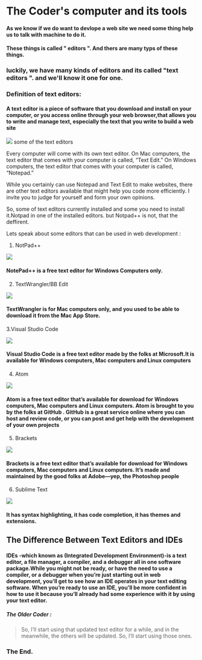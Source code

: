 # The Coder's computer and its tools

#### As we know if we do want to devlope a web site we need some thing help us to talk with machine to do it.
#### These things is called " editors ". And thers are many typs of these things.
### luckily, we have many kinds of editors and its called "text editors ". and we'll know it one for one.

### Definition of text editors:
#### A text editor is a piece of software that you download and install on your computer, or you access online through your web browser,that allows you to write and manage text, especially the text that you write to build a web site


![](https://www.geckoandfly.com/wp-content/uploads/2016/10/sublime-text-2.jpg)
some of the text editors

 Every computer will come with its own text editor. On Mac computers, the text editor that comes with your computer is called,
 “Text Edit.” On Windows computers, the text editor that comes with your computer is called, “Notepad.”

While you certainly can use Notepad and Text Edit to make websites, there are other text editors available that might help you code more
efficiently. I invite you to judge for yourself and form your own opinions.

So, some of text editors currently installed and some you need to install it.Notpad in one of the installed editors.
but Notpad++ is not, that the deffirent.

Lets speak about some editors that can be used in web development :

1. NotPad++ 
 
 
 ![](https://upload.wikimedia.org/wikipedia/commons/thumb/6/69/Notepad%2B%2B_Logo.svg/277px-Notepad%2B%2B_Logo.svg.png)
 
 ####   NotePad++ is a free text editor for Windows Computers only.




2. TextWrangler/BB Edit

![](https://pbs.twimg.com/profile_images/1137026566792368131/FUjGf0UF_400x400.jpg)

####    TextWrangler is for Mac computers only, and you used to be able to download it from the Mac App Store.

3.Visual Studio Code


![](https://nsa39.casimages.com/img/2018/10/26/181026123144609102.jpg)

#### Visual Studio Code is a free text editor made by the folks at Microsoft.It is available for Windows computers, Mac computers and Linux computers

4. Atom


![](https://res-4.cloudinary.com/crunchbase-production/image/upload/c_lpad,h_256,w_256,f_auto,q_auto:eco/v1460045195/p7mjkfz5ic3pyjxah2db.png)

#### Atom is a free text editor that’s available for download for Windows computers, Mac computers and Linux computers. Atom is brought to you by the folks at GitHub . GitHub is a great service online where you can host and review code, or you can post and get help with the development of your own projects

5. Brackets


![](https://lh3.googleusercontent.com/proxy/-4DhNP7EJdEu59yAYKFJ3Q6s3zujzyo72FoQ7O0VWshtF5n3z3dlRRozvblGbj9DFDkLMlaX7FMAMB3qusgpz9B7DyMroJvBEsISwq8p71e-Y0-Cpm0cf8KstTN9G00YZwKF)

#### Brackets is a free text editor that’s available for download for Windows computers, Mac computers and Linux computers. It’s made and maintained by the good folks at Adobe—yep, the Photoshop people

6. Sublime Text

![](https://upload.wikimedia.org/wikipedia/en/d/d2/Sublime_Text_3_logo.png)

#### It has syntax highlighting, it has code completion, it has themes and extensions.


## The Difference Between Text Editors and IDEs

#### IDEs -which known as (Integrated Development Environment)-is a text editor, a file manager, a compiler, and a debugger all in one software package.While you might not be ready, or have the need to use a compiler, or a debugger when you’re just starting out in web development, you’ll get to see how an IDE operates in your text editing software. When you’re ready to use an IDE, you’ll be more confident in how to use it because you’ll already had some experience with it by using your text editor.



##### The Older Coder :
> So, I’ll start using that updated text editor for a while, and in the meanwhile, the others will be updated. So, I’ll start using those ones.

### The End.

